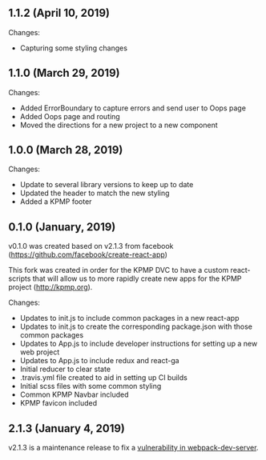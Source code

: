 ## 1.1.2 (April 10, 2019)

Changes:

- Capturing some styling changes

## 1.1.0 (March 29, 2019)

Changes:

- Added ErrorBoundary to capture errors and send user to Oops page
- Added Oops page and routing
- Moved the directions for a new project to a new component

## 1.0.0 (March 28, 2019)

Changes:

- Update to several library versions to keep up to date
- Updated the header to match the new styling
- Added a KPMP footer

## 0.1.0 (January, 2019)

v0.1.0 was created based on v2.1.3 from facebook (https://github.com/facebook/create-react-app)

This fork was created in order for the KPMP DVC to have a custom react-scripts that will allow us to more rapidly create new apps for the KPMP project (http://kpmp.org).

Changes:

- Updates to init.js to include common packages in a new react-app
- Updates to init.js to create the corresponding package.json with those common packages
- Updates to App.js to include developer instructions for setting up a new web project
- Updates to App.js to include redux and react-ga
- Initial reducer to clear state
- .travis.yml file created to aid in setting up CI builds
- Initial scss files with some common styling
- Common KPMP Navbar included
- KPMP favicon included

## 2.1.3 (January 4, 2019)

v2.1.3 is a maintenance release to fix a [vulnerability in webpack-dev-server](https://www.npmjs.com/advisories/725).
